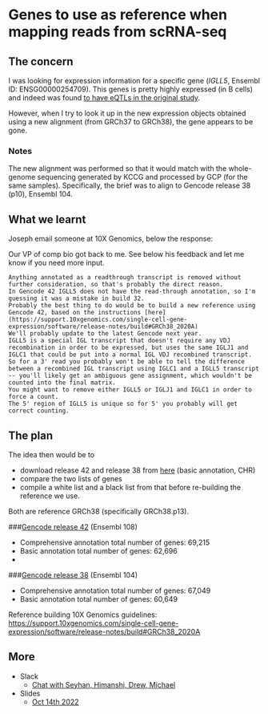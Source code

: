 # Genes to use as reference when mapping reads from scRNA-seq

## The concern

I was looking for expression information for a specific gene (_IGLL5_, Ensembl ID: ENSG00000254709). 
This genes is pretty highly expressed (in B cells) and indeed was found [to have eQTLs in the original study](https://onek1k.org/dashboard?type=cd4et%2Ccd4nc%2Ccd4sox4%2Ccd8nc%2Ccd8et%2Ccd8s100b%2Cnk%2Cnkr%2Cbmem%2Cbin%2Cplasma%2Cmonoc%2Cmononc%2Cdc&resultSet=esnp&search=igll5).

However, when I try to look it up in the new expression objects obtained using a new alignment (from GRCh37 to GRCh38), the gene appears to be gone.

### Notes
The new alignment was performed so that it would match with the whole-genome sequencing generated by KCCG and processed by GCP (for the same samples).
Specifically, the brief was to align to Gencode release 38 (p10), Ensembl 104.

## What we learnt

Joseph email someone at 10X Genomics, below the response:

Our VP of comp bio got back to me. See below his feedback and let me know if you need more input. 
```
Anything annotated as a readthrough transcript is removed without further consideration, so that's probably the direct reason. 
In Gencode 42 IGLL5 does not have the read-through annotation, so I'm guessing it was a mistake in build 32. 
Probably the best thing to do would be to build a new reference using Gencode 42, based on the instructions [here](https://support.10xgenomics.com/single-cell-gene-expression/software/release-notes/build#GRCh38_2020A)
We'll probably update to the latest Gencode next year.
IGLL5 is a special IGL transcript that doesn't require any VDJ recombination in order to be expressed, but uses the same IGLJ1 and IGLC1 that could be put into a normal IGL VDJ recombined transcript. 
So for a 3' read you probably won't be able to tell the difference between a recombined IGL transcript using IGLC1 and a IGLL5 transcript -- you'll likely get an ambiguous gene assignment, which wouldn't be counted into the final matrix. 
You might want to remove either IGLL5 or IGLJ1 and IGLC1 in order to force a count. 
The 5' region of IGLL5 is unique so for 5' you probably will get correct counting.
```

## The plan

The idea then would be to 
* download release 42 and release 38 from [here](https://www.gencodegenes.org/human/releases.html) (basic annotation, CHR) 
* compare the two lists of genes
* compile a white list and a black list from that before re-building the reference we use. 

Both are reference GRCh38 (specifically GRCh38.p13).

###[Gencode release 42](https://www.gencodegenes.org/human/) (Ensembl 108)
* Comprehensive annotation total number of genes: 69,215
* Basic annotation total number of genes: 62,696
* 
###[Gencode release 38](https://www.gencodegenes.org/human/release_38.html) (Ensembl 104)
* Comprehensive annotation total number of genes: 67,049
* Basic annotation total number of genes: 60,649 

Reference building 10X Genomics guidelines: https://support.10xgenomics.com/single-cell-gene-expression/software/release-notes/build#GRCh38_2020A


## More

* Slack
  * [Chat with Seyhan, Himanshi, Drew, Michael](https://centrepopgen.slack.com/archives/C0452C9A03E/p1664861186564689)
* Slides
  * [Oct 14th 2022](https://docs.google.com/presentation/d/1OKu9etJYL56CY7iG7kBnkspWNJbdwclfKKaws40ZbyA/edit#slide=id.g1641cc8c996_0_0)

